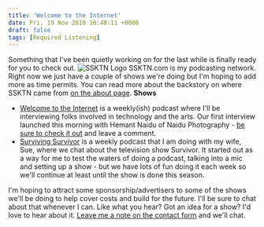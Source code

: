 ```yaml
---
title: 'Welcome to the Internet'
date: Fri, 19 Nov 2010 16:48:11 +0000
draft: false
tags: [Required Listening]
---
```


Something that I've been quietly working on for the last while is finally ready for you to check out. ![](http://www.lemonproductions.ca/wp45/wp-content/uploads/2010/11/SSKTN-Logo.png "SSKTN Logo") SSKTN.com is my podcasting network. Right now we just have a couple of shows we're doing but I'm hoping to add more as time permits. You can read more about the backstory on where SSKTN came from [on the about page](http://ssktn.com/about/). **Shows**

*   [Welcome to the Internet](http://ssktn.com/shows/welcome-to-the-internet/) is a weekly(ish) podcast where I'll be interviewing folks involved in technology and the arts. Our first interview launched this morning with Hemant Naidu of Naidu Photography - [be sure to check it out](http://ssktn.com/podcasts/welcometotheinternet/002-welcome-to-the-internet-hemant-naidu/) and leave a comment.
*   [Surviving Survivor](http://ssktn.com/shows/surviving-survivor/) is a weekly podcast that I am doing with my wife, Sue, where we chat about the television show Survivor. It started out as a way for me to test the waters of doing a podcast, talking into a mic and setting up a show - but we have lots of fun doing it each week so we'll continue at least until the show is done this season.

I'm hoping to attract some sponsorship/advertisers to some of the shows we'll be doing to help cover costs and build for the future. I'll be sure to chat about that whenever I can. Like what you hear? Got an idea for a show? I'd love to hear about it. [Leave me a note on the contact form](http://ssktn.com/contact/) and we'll chat.